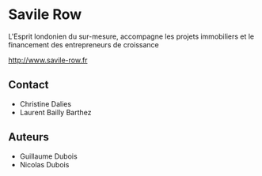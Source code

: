 # Savile Row

L'Esprit londonien du sur-mesure, accompagne les projets immobiliers et le financement des entrepreneurs de croissance

http://www.savile-row.fr

## Contact

* Christine Dalies
* Laurent Bailly Barthez

## Auteurs

* Guillaume Dubois
* Nicolas Dubois